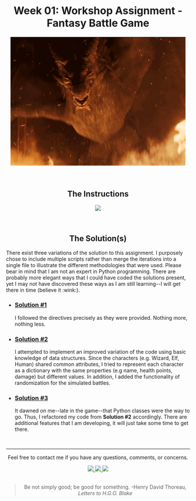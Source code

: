 <!-- HEADER -->
<div align="center">
  <h1>Week 01: Workshop Assignment - Fantasy Battle Game</h1>
  <p>
    <img style="border: 2px solid white" src="dragon.gif" alt="animated GIF of a dragon breathing fire">
  </p>
  <br>
</div>
<!-- /HEADER -->
<!-- MAIN -->
<div align="center">
  <h2>The Instructions</h2>
  <p> 
    <a href="https://www.youtube.com/embed/aFpcOPmcdeE?start=36" target="_blank">
      <img src="https://i.ytimg.com/vi/aFpcOPmcdeE/hqdefault.jpg">
    </a>
  </p>
</div>
<br>
<h2 align="center">The Solution(s)</h2>
<p>
There exist three variations of the solution to this assignment. I purposely chose to include multiple scripts rather than merge the iterations into a single file to illustrate the different methodologies that were used. Please bear in mind that I am not an expert in Python programming. There are probably more elegant ways that I could have coded the solutions present, yet I may not have discovered these ways as I am still learning--I will get there in time (believe it :wink:).
</p>
<ul>
  <li>
    <div>
      <h3><a href="battlegame1.py">Solution #1</a></h3>
      <p>I followed the directives precisely as they were provided. Nothing more, nothing less.</p>
    </div>
  </li>
  <li>
    <div>
      <h3><a href="battlegame2.py">Solution #2</a></h3>
      <p>I attempted to implement an improved variation of the code using basic knowledge of data structures. Since the characters (e.g. Wizard, Elf, Human) shared common attributes, I tried to represent each character as a dictionary with the same properties (e.g name, health points, damage) but different values. In addition, I added the functionality of randomization for the simulated battles.</p>
    </div>
  </li>
  <li>
    <div>
      <h3><a href="battlegame3.py">Solution #3</a></h3>
      <p>It dawned on me--late in the game--that Python classes were the way to go. Thus, I refactored my code from <strong>Solution #2</strong> accordingly. There are additional features that I am developing, it will just take some time to get there.</p>
    </div>
  </li>
</ul>
<br>
<hr>
<!-- /MAIN -->
<!-- FOOTER -->
<div align="center">
  <p>Feel free to contact me if you have any questions, comments, or concerns.</p>
  <span>
    <a href="mailto:jdwill917@live.com">
      <img src="https://img.shields.io/badge/Email-%230078D4.svg?&style=for-the-badge&logo=microsoftoutlook&logoColor=white&labelColor=000000&color=6495ED&link=mailto:jdwill917@live.com">
    </a>
  </span>
  <span>
    <a href="https://www.instagram.com/jdthedev" target="_blank">
      <img src="https://img.shields.io/badge/Instagram-%23E4405F.svg?&style=for-the-badge&logo=instagram&logoColor=white&labelColor=000000&color=6495ED&link=https://www.instagram.com/jdthedev">
    </a>
  </span> 
  <span>
    <a href="https://twitter.com/jd_the_dev" target="_blank">
      <img src="https://img.shields.io/badge/Twitter-%231877F2.svg?&style=for-the-badge&logo=twitter&logoColor=white&labelColor=000000&color=6495ED&link=https://twitter.com/jd_the_dev">
    </a>
  </span>
  <br>
  <br>
  <blockquote>
    Be not simply good; be good for something. -Henry David Thoreau, <em>Letters to H.G.O. Blake</em>
  </blockquote>
</div>
<!-- /FOOTER -->
